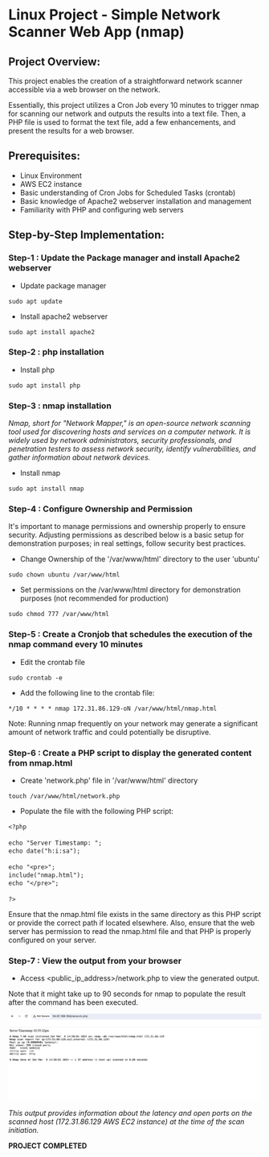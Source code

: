 # Linux Project - Simple Network Scanner Web App (nmap)

## Project Overview:

This project enables the creation of a straightforward network scanner accessible via a web browser on the network.

Essentially, this project utilizes a Cron Job every 10 minutes to trigger nmap for scanning our network and outputs the results into a text file. Then, a PHP file is used to format the text file, add a few enhancements, and present the results for a web browser.

## Prerequisites:

- Linux Environment
- AWS EC2 instance
- Basic understanding of Cron Jobs for Scheduled Tasks (crontab)
- Basic knowledge of Apache2 webserver installation and management
- Familiarity with PHP and configuring web servers

## Step-by-Step Implementation:

### Step-1 : Update the Package manager and install Apache2 webserver

- Update package manager

```
sudo apt update
```

- Install apache2 webserver

```
sudo apt install apache2
```

### Step-2 : php installation

- Install php

```
sudo apt install php
```

### Step-3 : nmap installation 

_Nmap, short for "Network Mapper," is an open-source network scanning tool used for discovering hosts and services on a computer network. It is widely used by network administrators, security professionals, and penetration testers to assess network security, identify vulnerabilities, and gather information about network devices._

- Install nmap

```
sudo apt install nmap
```

### Step-4 : Configure Ownership and Permission 

It's important to manage permissions and ownership properly to ensure security. Adjusting permissions as described below is a basic setup for demonstration purposes; in real settings, follow security best practices.

- Change Ownership of the '/var/www/html' directory to the user 'ubuntu'

```
sudo chown ubuntu /var/www/html
```

- Set permissions on the /var/www/html directory for demonstration purposes (not recommended for production)

```
sudo chmod 777 /var/www/html
```

### Step-5 : Create a Cronjob that schedules the execution of the nmap command every 10 minutes

- Edit the crontab file
```
sudo crontab -e
```

- Add the following line to the crontab file:

```
*/10 * * * * nmap 172.31.86.129-oN /var/www/html/nmap.html
```

Note: Running nmap frequently on your network may generate a significant amount of network traffic and could potentially be disruptive.

### Step-6 : Create a PHP script to display the generated content from nmap.html

- Create 'network.php' file in '/var/www/html' directory

```
touch /var/www/html/network.php
```

- Populate the file with the following PHP script:

```
<?php

echo "Server Timestamp: ";
echo date("h:i:sa");

echo "<pre>";
include("nmap.html");
echo "</pre>";

?>
```

Ensure that the nmap.html file exists in the same directory as this PHP script or provide the correct path if located elsewhere. Also, ensure that the web server has permission to read the nmap.html file and that PHP is properly configured on your server.

### Step-7 : View the output from your browser 

- Access <public_ip_address>/network.php to view the generated output. 

Note that it might take up to 90 seconds for nmap to populate the result after the command has been executed.


![alt text](images/nmap_output.png)


_This output provides information about the latency and open ports on the scanned host (172.31.86.129 AWS EC2 instance) at the time of the scan initiation._

**PROJECT COMPLETED**


